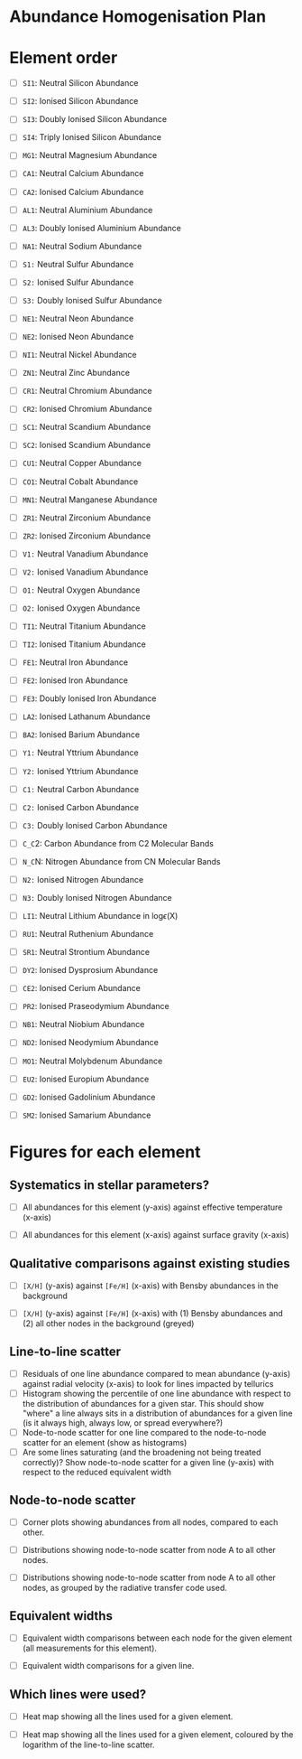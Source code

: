 Abundance Homogenisation Plan
=============================

Element order
=============

- [ ] `SI1`: Neutral Silicon Abundance
- [ ] `SI2`: Ionised Silicon Abundance
- [ ] `SI3`: Doubly Ionised Silicon Abundance
- [ ] `SI4`: Triply Ionised Silicon Abundance
- [ ] `MG1`: Neutral Magnesium Abundance
- [ ] `CA1`: Neutral Calcium Abundance
- [ ] `CA2`: Ionised Calcium Abundance
- [ ] `AL1`: Neutral Aluminium Abundance
- [ ] `AL3`: Doubly Ionised Aluminium Abundance
- [ ] `NA1`: Neutral Sodium Abundance
- [ ] `S1:` Neutral Sulfur Abundance
- [ ] `S2:` Ionised Sulfur Abundance
- [ ] `S3:` Doubly Ionised Sulfur Abundance
- [ ] `NE1`: Neutral Neon Abundance
- [ ] `NE2`: Ionised Neon Abundance
- [ ] `NI1`: Neutral Nickel Abundance
- [ ] `ZN1`: Neutral Zinc Abundance
- [ ] `CR1`: Neutral Chromium Abundance
- [ ] `CR2`: Ionised Chromium Abundance
- [ ] `SC1`: Neutral Scandium Abundance
- [ ] `SC2`: Ionised Scandium Abundance
- [ ] `CU1`: Neutral Copper Abundance
- [ ] `CO1`: Neutral Cobalt Abundance
- [ ] `MN1`: Neutral Manganese Abundance
- [ ] `ZR1`: Neutral Zirconium Abundance
- [ ] `ZR2`: Ionised Zirconium Abundance
- [ ] `V1:` Neutral Vanadium Abundance
- [ ] `V2:` Ionised Vanadium Abundance
- [ ] `O1:` Neutral Oxygen Abundance
- [ ] `O2:` Ionised Oxygen Abundance
- [ ] `TI1`: Neutral Titanium Abundance
- [ ] `TI2`: Ionised Titanium Abundance
- [ ] `FE1`: Neutral Iron Abundance
- [ ] `FE2`: Ionised Iron Abundance
- [ ] `FE3`: Doubly Ionised Iron Abundance
- [ ] `LA2`: Ionised Lathanum Abundance
- [ ] `BA2`: Ionised Barium Abundance
- [ ] `Y1:` Neutral Yttrium Abundance
- [ ] `Y2:` Ionised Yttrium Abundance
- [ ] `C1:` Neutral Carbon Abundance
- [ ] `C2:` Ionised Carbon Abundance
- [ ] `C3:` Doubly Ionised Carbon Abundance
- [ ] `C_C`2: Carbon Abundance from C2 Molecular Bands
- [ ] `N_C`N: Nitrogen Abundance from CN Molecular Bands
- [ ] `N2:` Ionised Nitrogen Abundance
- [ ] `N3:` Doubly Ionised Nitrogen Abundance
- [ ] `LI1`: Neutral Lithium Abundance in log$\epsilon$(X)
- [ ] `RU1`: Neutral Ruthenium Abundance
- [ ] `SR1`: Neutral Strontium Abundance
- [ ] `DY2`: Ionised Dysprosium Abundance
- [ ] `CE2`: Ionised Cerium Abundance
- [ ] `PR2`: Ionised Praseodymium Abundance
- [ ] `NB1`: Neutral Niobium Abundance
- [ ] `ND2`: Ionised Neodymium Abundance
- [ ] `MO1`: Neutral Molybdenum Abundance
- [ ] `EU2`: Ionised Europium Abundance
- [ ] `GD2`: Ionised Gadolinium Abundance
- [ ] `SM2`: Ionised Samarium Abundance


Figures for each element
========================

Systematics in stellar parameters?
----------------------------------

- [ ] All abundances for this element (y-axis) against effective temperature (x-axis)
- [ ] All abundances for this element (x-axis) against surface gravity (x-axis)


Qualitative comparisons against existing studies
------------------------------------------------

- [ ] `[X/H]` (y-axis) against `[Fe/H]` (x-axis) with Bensby abundances in the background 
- [ ] `[X/H]` (y-axis) against `[Fe/H]` (x-axis) with (1) Bensby abundances and (2) all other nodes in the background (greyed)


Line-to-line scatter
--------------------

- [ ] Residuals of one line abundance compared to mean abundance (y-axis) against radial velocity (x-axis) to look for lines impacted by tellurics
- [ ] Histogram showing the percentile of one line abundance with respect to the distribution of abundances for a given star. This should show "where" a line always sits in a distribution of abundances for a given line (is it always high, always low, or spread everywhere?)
- [ ] Node-to-node scatter for one line compared to the node-to-node scatter for an element (show as histograms) 
- [ ] Are some lines saturating (and the broadening not being treated correctly)? Show node-to-node scatter for a given line (y-axis) with respect to the reduced equivalent width

Node-to-node scatter
--------------------
- [ ] Corner plots showing abundances from all nodes, compared to each other.
- [ ] Distributions showing node-to-node scatter from node A to all other nodes.
- [ ] Distributions showing node-to-node scatter from node A to all other nodes, as grouped by the radiative transfer code used.


Equivalent widths
-----------------
- [ ] Equivalent width comparisons between each node for the given element (all measurements for this element).
- [ ] Equivalent width comparisons for a given line.


Which lines were used?
----------------------

- [ ] Heat map showing all the lines used for a given element.
- [ ] Heat map showing all the lines used for a given element, coloured by the logarithm of the line-to-line scatter.

